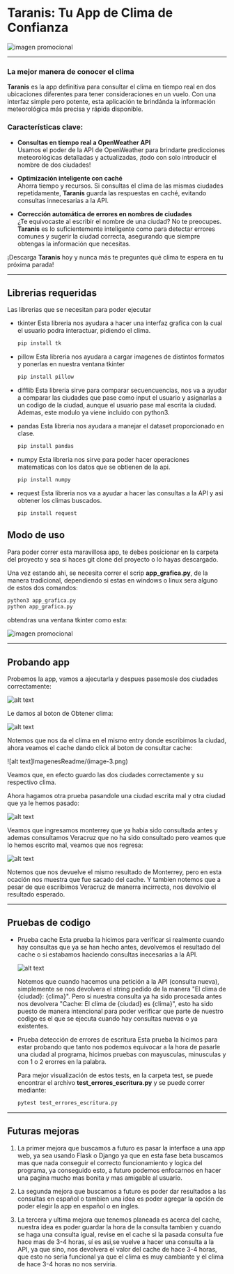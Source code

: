 # Taranis: Tu App de Clima de Confianza



![imagen promocional](ImagenesReadme/image.png)


---

### La mejor manera de conocer el clima

**Taranis** es la app definitiva para consultar el clima en tiempo real en dos ubicaciones diferentes para tener consideraciones en un vuelo. Con una interfaz simple pero potente, esta aplicación te brindánda la información meteorológica más precisa y rápida disponible.

### Características clave:

- **Consultas en tiempo real a OpenWeather API**  
  Usamos el poder de la API de OpenWeather para brindarte predicciones meteorológicas detalladas y actualizadas, ¡todo con solo introducir el nombre de dos ciudades!

- **Optimización inteligente con caché**  
  Ahorra tiempo y recursos. Si consultas el clima de las mismas ciudades repetidamente, **Taranis** guarda las respuestas en caché, evitando consultas innecesarias a la API.

- **Corrección automática de errores en nombres de ciudades**  
  ¿Te equivocaste al escribir el nombre de una ciudad? No te preocupes. **Taranis** es lo suficientemente inteligente como para detectar errores comunes y sugerir la ciudad correcta, asegurando que siempre obtengas la información que necesitas.

¡Descarga **Taranis** hoy y nunca más te preguntes qué clima te espera en tu próxima parada!

---

## Librerias requeridas
Las librerias que se necesitan para poder ejecutar 

- tkinter
    Esta libreria nos ayudara a hacer una interfaz grafica con la cual el usuario podra interactuar, pidiendo el clima.
    ```bash
    pip install tk
    ```
- pillow
    Esta libreria nos ayudara a cargar imagenes de distintos formatos y ponerlas en nuestra ventana tkinter
    ```bash
    pip install pillow
    ```

- difflib
    Esta libreria sirve para comparar secuencuencias, nos va a ayudar a comparar las ciudades que pase como input el usuario y asignarlas a un codigo de la ciudad, aunque el usuario pase mal escrita la ciudad. Ademas, este modulo ya viene incluido con python3.

- pandas
    Esta libreria nos ayudara a manejar el dataset proporcionado en clase.
    ```bash
    pip install pandas
    ```

- numpy
    Esta libreria nos sirve para poder hacer operaciones matematicas con los datos que se obtienen de la api.
    ```bash
    pip install numpy
    ```
- request
    Esta libreria nos va a ayudar a hacer las consultas a la API y asi obtener los climas buscados.
    ```bash
    pip install request
    ```

## Modo de uso

Para poder correr esta maravillosa app, te debes posicionar en la carpeta del proyecto y sea si haces git clone del proyecto o lo hayas descargado.

Una vez estando ahi, se necesita correr el scrip **app_grafica.py**, de la manera tradicional, dependiendo si estas en windows o linux sera alguno de estos dos comandos:
```bash
python3 app_grafica.py
python app_grafica.py
```
obtendras una ventana tkinter como esta:

![imagen promocional](ImagenesReadme/image.png)

---
## Probando app
Probemos la app, vamos a ajecutarla y despues pasemosle dos ciudades correctamente:

![alt text](ImagenesReadme/image-1.png)

Le damos al boton de Obtener clima:

![alt text](ImagenesReadme/image-2.png)

Notemos que nos da el clima en el mismo entry donde escribimos la ciudad, ahora veamos el cache dando click al boton de consultar cache:

![alt text]ImagenesReadme/(image-3.png)

Veamos que, en efecto guardo las dos ciudades correctamente y su respectivo clima.

Ahora hagamos otra prueba pasandole una ciudad escrita mal y otra ciudad que ya le hemos pasado:

![alt text](ImagenesReadme/image-4.png)

Veamos que ingresamos monterrey que ya habia sido consultada antes y ademas consultamos Veracruz que no ha sido consultado pero veamos que lo hemos escrito mal, veamos que nos regresa:

![alt text](ImagenesReadme/image-5.png)

Notemos que nos devuelve el mismo resultado de Monterrey, pero en esta ocación nos muestra que fue sacado del cache. Y tambien notemos que a pesar de que escribimos Veracruz de manerra incirrecta, nos devolvio el resultado esperado.

---
## Pruebas de codigo

- Prueba cache
    Esta prueba la hicimos para verificar si realmente cuando hay consultas que ya se han hecho antes, devolvemos el resultado del cache o si estabamos haciendo consultas inecesarias a la API.

    ![alt text](ImagenesReadme/image-5.png)


    Notemos que cuando hacemos una petición a la API (consulta nueva), simplemente se nos devolvera el string pedido de la manera "El clima de {ciudad}: {clima}". Pero si nuestra consulta ya ha sido procesada antes nos devolvera "Cache: El clima de {ciudad} es {clima}", esto ha sido puesto de manera intencional para poder verificar que parte de nuestro codigo es el que se ejecuta cuando hay consultas nuevas o ya existentes.

- Prueba detección de errores de escritura
    Esta prueba la hicimos para estar probando que tanto nos podemos equivocar a la hora de pasarle una ciudad al programa, hicimos pruebas con mayusculas, minusculas y con 1 o 2 erorres en la palabra.

    Para mejor visualización de estos tests, en la carpeta test, se puede encontrar el archivo **test_errores_escritura.py** y se puede correr mediante:
    ```bash
    pytest test_errores_escritura.py
    ```

---
## Futuras mejoras

1. La primer mejora que buscamos a futuro es pasar la interface a una app web, ya sea usando Flask o Django ya que en esta fase beta buscamos mas que nada conseguir el correcto funcionamiento y logica del programa, ya conseguido esto, a futuro podemos enfocarnos en hacer una pagina mucho mas bonita y mas amigable al usuario.

1. La segunda mejora que buscamos a futuro es poder dar resultados a las consultas en español o tambien una idea es poder agregar la opción de poder elegir la app en español o en ingles.

1. La tercera y ultima mejora que tenemos planeada es acerca del cache, nuestra idea es poder guardar la hora de la consulta tambien y cuando se haga una consulta igual, revise en el cache si la pasada consulta fue hace mas de 3-4 horas, sí es asi,se vuelve a hacer una consulta a la API, ya que sino, nos devolvera el valor del cache de hace 3-4 horas, que esto no seria funcional ya que el clima es muy cambiante y el clima de hace 3-4 horas no nos serviria.


